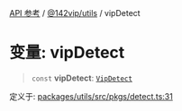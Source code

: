 [API 参考](../../../index.md) / [@142vip/utils](../index.md) / vipDetect

# 变量: vipDetect

> `const` **vipDetect**: [`VipDetect`](../classes/VipDetect.md)

定义于: [packages/utils/src/pkgs/detect.ts:31](https://github.com/142vip/core-x/blob/7cfc2fa6b24172631d6526590fc6ea4be89357c6/packages/utils/src/pkgs/detect.ts#L31)
